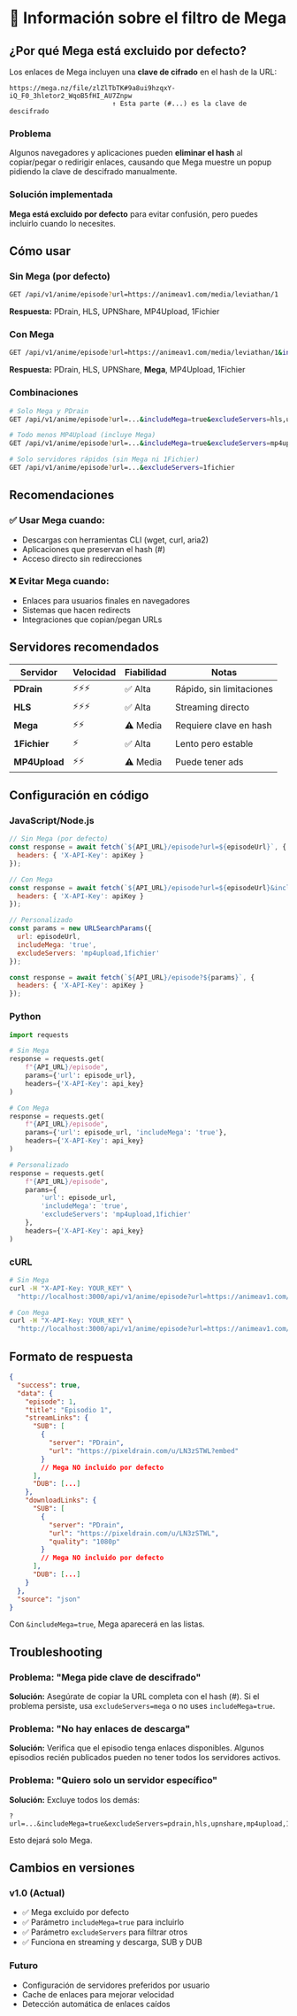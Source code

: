 # 📌 Información sobre el filtro de Mega

## ¿Por qué Mega está excluido por defecto?

Los enlaces de Mega incluyen una **clave de cifrado** en el hash de la URL:
```
https://mega.nz/file/zlZlTbTK#9a8ui9hzqxY-iQ_F0_3hletor2_WqoB5fHI_AU7Znpw
                          ↑ Esta parte (#...) es la clave de descifrado
```

### Problema
Algunos navegadores y aplicaciones pueden **eliminar el hash** al copiar/pegar o redirigir enlaces, causando que Mega muestre un popup pidiendo la clave de descifrado manualmente.

### Solución implementada
**Mega está excluido por defecto** para evitar confusión, pero puedes incluirlo cuando lo necesites.

## Cómo usar

### Sin Mega (por defecto)
```bash
GET /api/v1/anime/episode?url=https://animeav1.com/media/leviathan/1
```

**Respuesta:** PDrain, HLS, UPNShare, MP4Upload, 1Fichier

### Con Mega
```bash
GET /api/v1/anime/episode?url=https://animeav1.com/media/leviathan/1&includeMega=true
```

**Respuesta:** PDrain, HLS, UPNShare, **Mega**, MP4Upload, 1Fichier

### Combinaciones

```bash
# Solo Mega y PDrain
GET /api/v1/anime/episode?url=...&includeMega=true&excludeServers=hls,upnshare,mp4upload,1fichier

# Todo menos MP4Upload (incluye Mega)
GET /api/v1/anime/episode?url=...&includeMega=true&excludeServers=mp4upload

# Solo servidores rápidos (sin Mega ni 1Fichier)
GET /api/v1/anime/episode?url=...&excludeServers=1fichier
```

## Recomendaciones

### ✅ Usar Mega cuando:
- Descargas con herramientas CLI (wget, curl, aria2)
- Aplicaciones que preservan el hash (#)
- Acceso directo sin redirecciones

### ❌ Evitar Mega cuando:
- Enlaces para usuarios finales en navegadores
- Sistemas que hacen redirects
- Integraciones que copian/pegan URLs

## Servidores recomendados

| Servidor | Velocidad | Fiabilidad | Notas |
|----------|-----------|------------|-------|
| **PDrain** | ⚡⚡⚡ | ✅ Alta | Rápido, sin limitaciones |
| **HLS** | ⚡⚡⚡ | ✅ Alta | Streaming directo |
| **Mega** | ⚡⚡ | ⚠️ Media | Requiere clave en hash |
| **1Fichier** | ⚡ | ✅ Alta | Lento pero estable |
| **MP4Upload** | ⚡⚡ | ⚠️ Media | Puede tener ads |

## Configuración en código

### JavaScript/Node.js
```javascript
// Sin Mega (por defecto)
const response = await fetch(`${API_URL}/episode?url=${episodeUrl}`, {
  headers: { 'X-API-Key': apiKey }
});

// Con Mega
const response = await fetch(`${API_URL}/episode?url=${episodeUrl}&includeMega=true`, {
  headers: { 'X-API-Key': apiKey }
});

// Personalizado
const params = new URLSearchParams({
  url: episodeUrl,
  includeMega: 'true',
  excludeServers: 'mp4upload,1fichier'
});

const response = await fetch(`${API_URL}/episode?${params}`, {
  headers: { 'X-API-Key': apiKey }
});
```

### Python
```python
import requests

# Sin Mega
response = requests.get(
    f"{API_URL}/episode",
    params={'url': episode_url},
    headers={'X-API-Key': api_key}
)

# Con Mega
response = requests.get(
    f"{API_URL}/episode",
    params={'url': episode_url, 'includeMega': 'true'},
    headers={'X-API-Key': api_key}
)

# Personalizado
response = requests.get(
    f"{API_URL}/episode",
    params={
        'url': episode_url,
        'includeMega': 'true',
        'excludeServers': 'mp4upload,1fichier'
    },
    headers={'X-API-Key': api_key}
)
```

### cURL
```bash
# Sin Mega
curl -H "X-API-Key: YOUR_KEY" \
  "http://localhost:3000/api/v1/anime/episode?url=https://animeav1.com/media/leviathan/1"

# Con Mega
curl -H "X-API-Key: YOUR_KEY" \
  "http://localhost:3000/api/v1/anime/episode?url=https://animeav1.com/media/leviathan/1&includeMega=true"
```

## Formato de respuesta

```json
{
  "success": true,
  "data": {
    "episode": 1,
    "title": "Episodio 1",
    "streamLinks": {
      "SUB": [
        {
          "server": "PDrain",
          "url": "https://pixeldrain.com/u/LN3zSTWL?embed"
        }
        // Mega NO incluido por defecto
      ],
      "DUB": [...]
    },
    "downloadLinks": {
      "SUB": [
        {
          "server": "PDrain",
          "url": "https://pixeldrain.com/u/LN3zSTWL",
          "quality": "1080p"
        }
        // Mega NO incluido por defecto
      ],
      "DUB": [...]
    }
  },
  "source": "json"
}
```

Con `&includeMega=true`, Mega aparecerá en las listas.

## Troubleshooting

### Problema: "Mega pide clave de descifrado"
**Solución:** Asegúrate de copiar la URL completa con el hash (#). Si el problema persiste, usa `excludeServers=mega` o no uses `includeMega=true`.

### Problema: "No hay enlaces de descarga"
**Solución:** Verifica que el episodio tenga enlaces disponibles. Algunos episodios recién publicados pueden no tener todos los servidores activos.

### Problema: "Quiero solo un servidor específico"
**Solución:** Excluye todos los demás:
```
?url=...&includeMega=true&excludeServers=pdrain,hls,upnshare,mp4upload,1fichier
```
Esto dejará solo Mega.

## Cambios en versiones

### v1.0 (Actual)
- ✅ Mega excluido por defecto
- ✅ Parámetro `includeMega=true` para incluirlo
- ✅ Parámetro `excludeServers` para filtrar otros
- ✅ Funciona en streaming y descarga, SUB y DUB

### Futuro
- Configuración de servidores preferidos por usuario
- Cache de enlaces para mejorar velocidad
- Detección automática de enlaces caídos
